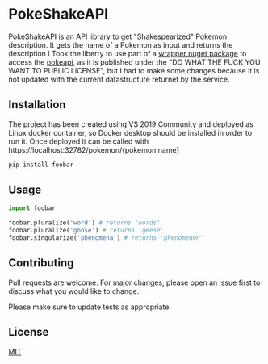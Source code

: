 # PokeShakeAPI

PokeShakeAPI is an API library to get "Shakespearized" Pokemon description.
It gets the name of a Pokemon as input and returns the description
I Took the liberty to use part of a [wrapper nuget package](https://gitlab.com/PoroCYon/PokeApi.NET) to access the [pokeapi](https://pokeapi.co/), as it is published under the "DO WHAT THE FUCK YOU WANT TO PUBLIC LICENSE", but I had to make some changes because it is not updated with the current datastructure returnet by the service.

## Installation

The project has been created using VS 2019 Community and deployed as Linux docker container, so Docker desktop should be installed in order to run it.
Once deployed it can be called with https://localhost:32782/pokemon/{pokemon name}

```bash
pip install foobar
```

## Usage

```python
import foobar

foobar.pluralize('word') # returns 'words'
foobar.pluralize('goose') # returns 'geese'
foobar.singularize('phenomena') # returns 'phenomenon'
```

## Contributing
Pull requests are welcome. For major changes, please open an issue first to discuss what you would like to change.

Please make sure to update tests as appropriate.

## License
[MIT](https://choosealicense.com/licenses/mit/)
